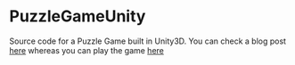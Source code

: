 PuzzleGameUnity
===============
Source code for a Puzzle Game built in Unity3D. You can check a blog post [here](http://studentguru.gr/b/dt008/archive/2014/07/01/simple-puzzle-game-in-unity-source-code-provided) whereas you can play the game [here](http://unitysamples.azurewebsites.net/simplepuzzlegame.html)